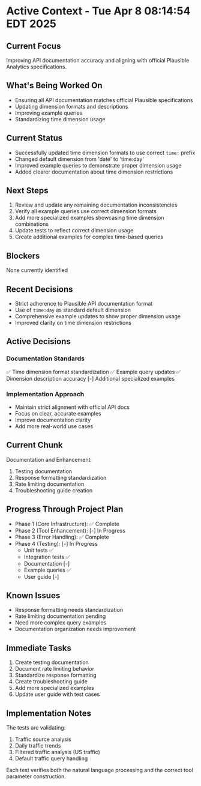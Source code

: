 # Active Context - Tue Apr 8 08:14:54 EDT 2025

## Current Focus
Improving API documentation accuracy and aligning with official Plausible Analytics specifications.

## What's Being Worked On
- Ensuring all API documentation matches official Plausible specifications
- Updating dimension formats and descriptions
- Improving example queries
- Standardizing time dimension usage

## Current Status
- Successfully updated time dimension formats to use correct `time:` prefix
- Changed default dimension from 'date' to 'time:day'
- Improved example queries to demonstrate proper dimension usage
- Added clearer documentation about time dimension restrictions

## Next Steps
1. Review and update any remaining documentation inconsistencies
2. Verify all example queries use correct dimension formats
3. Add more specialized examples showcasing time dimension combinations
4. Update tests to reflect correct dimension usage
5. Create additional examples for complex time-based queries

## Blockers
None currently identified

## Recent Decisions
- Strict adherence to Plausible API documentation format
- Use of `time:day` as standard default dimension
- Comprehensive example updates to show proper dimension usage
- Improved clarity on time dimension restrictions

## Active Decisions

### Documentation Standards

✅ Time dimension format standardization
✅ Example query updates
✅ Dimension description accuracy
[-] Additional specialized examples

### Implementation Approach

- Maintain strict alignment with official API docs
- Focus on clear, accurate examples
- Improve documentation clarity
- Add more real-world use cases

## Current Chunk

Documentation and Enhancement:

1. Testing documentation
2. Response formatting standardization
3. Rate limiting documentation
4. Troubleshooting guide creation

## Progress Through Project Plan

- Phase 1 (Core Infrastructure): ✅ Complete
- Phase 2 (Tool Enhancement): [-] In Progress
- Phase 3 (Error Handling): ✅ Complete
- Phase 4 (Testing): [-] In Progress
  - Unit tests ✅
  - Integration tests ✅
  - Documentation [-]
  - Example queries ✅
  - User guide [-]

## Known Issues

- Response formatting needs standardization
- Rate limiting documentation pending
- Need more complex query examples
- Documentation organization needs improvement

## Immediate Tasks

1. Create testing documentation
2. Document rate limiting behavior
3. Standardize response formatting
4. Create troubleshooting guide
5. Add more specialized examples
6. Update user guide with test cases

## Implementation Notes
The tests are validating:
1. Traffic source analysis
2. Daily traffic trends
3. Filtered traffic analysis (US traffic)
4. Default traffic query handling

Each test verifies both the natural language processing and the correct tool parameter construction.
